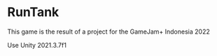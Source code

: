 # RunTank
This game is the result of a project for the GameJam+ Indonesia 2022

Use Unity 2021.3.7f1
